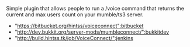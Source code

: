 Simple plugin that allows people to run a /voice command that returns the 
current and max users count on your mumble/ts3 server. 

* "https://bitbucket.org/hintss/voiceconnect":bitbucket
* "http://dev.bukkit.org/server-mods/mumbleconnect/":bukkitdev
* "http://build.hintss.tk/job/VoiceConnect/":jenkins
